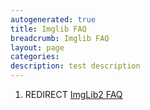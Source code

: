 ```yaml
---
autogenerated: true
title: Imglib FAQ
breadcrumb: Imglib FAQ
layout: page
categories: 
description: test description
---
```


1.  REDIRECT [ImgLib2 FAQ](ImgLib2_FAQ "wikilink")
